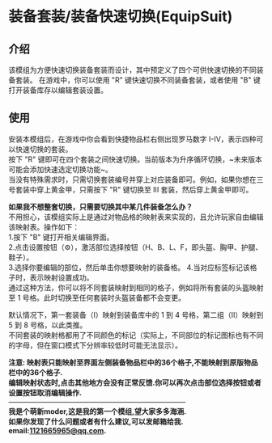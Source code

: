 # 装备套装/装备快速切换(EquipSuit)
## 介绍
该模组为方便快速切换装备套装而设计，其中预定义了四个可供快速切换的不同装备套装。 
在游戏中，你可以使用 "R" 键快速切换不同装备套装，或者使用 "B" 键打开装备库存以编辑套装设置。  
## 使用
安装本模组后，在游戏中你会看到快捷物品栏右侧出现罗马数字 I-IV，表示四种可以快速切换的套装。  
按下 "R" 键即可在四个套装之间快速切换。当前版本为升序循环切换，~未来版本可能会添加快速选定切换功能~。  
当没有特殊需求时，只需切换套装编号并穿上对应装备即可。例如，如果你想在三号套装中穿上黄金甲，只需按下 "R" 键切换至 III 套装，然后穿上黄金甲即可。    
  
**如果我不想整套切换，只需要切换其中某几件装备怎么办？**  
不用担心，该模组实际上是通过对物品格的映射表来实现的，且允许玩家自由编辑该映射表。操作如下：  
1.按下 "B" 键打开相关编辑界面。  
2.点击设置按钮（⚙），激活部位选择按钮（H、B、L、F，即头盔、胸甲、护腿、鞋子）。  
3.选择你要编辑的部位，然后单击你想要映射的装备格。
4.当对应标签标记该格子时，表示映射设置成功。  
通过这种方法，你可以将不同套装映射到相同的格子，例如将所有套装的头盔映射至 1 号格。此时切换至任何套装时头盔装备都不会变更。  
  
默认情况下，第一套装备（I）映射到装备库中的 1 到 4 号格，第二组（II）映射到 5 到 8 号格，以此类推。  
不同套装的映射格都用了不同颜色的标记（实际上，不同部位的标记图标也有不同的字母，但在窗口模式下分辨率较低时可能无法显示）。
 
**注意: 映射表只能映射至界面左侧装备物品栏中的36个格子,不能映射到原版物品栏中的36个格子.  
编辑映射状态时,点击其他地方会没有正常反馈.你可以再次点击部位选择按钮或者设置按钮取消编辑操作.**  
—————————————————————————  
**我是个萌新moder,这是我的第一个模组,望大家多多海涵.  
如果你发现了什么问题或者有什么建议,可以发邮箱给我.  
email:1121665965@qq.com.**
